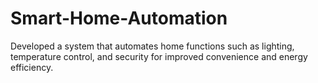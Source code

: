# Smart-Home-Automation
Developed a system that automates home functions such as lighting, temperature control, and security for improved convenience and energy efficiency.
